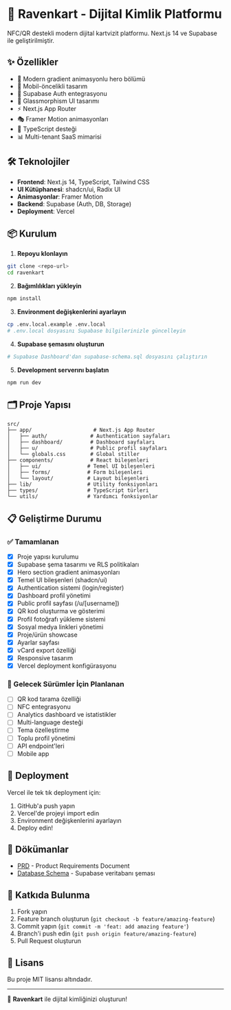 # 🚀 Ravenkart - Dijital Kimlik Platformu

NFC/QR destekli modern dijital kartvizit platformu. Next.js 14 ve Supabase ile geliştirilmiştir.

## ✨ Özellikler

- 🎨 Modern gradient animasyonlu hero bölümü
- 📱 Mobil-öncelikli tasarım
- 🔐 Supabase Auth entegrasyonu
- 💎 Glassmorphism UI tasarımı
- ⚡ Next.js App Router
- 🎭 Framer Motion animasyonları
- 🎯 TypeScript desteği
- 📊 Multi-tenant SaaS mimarisi

## 🛠️ Teknolojiler

- **Frontend**: Next.js 14, TypeScript, Tailwind CSS
- **UI Kütüphanesi**: shadcn/ui, Radix UI
- **Animasyonlar**: Framer Motion
- **Backend**: Supabase (Auth, DB, Storage)
- **Deployment**: Vercel

## 📦 Kurulum

1. **Repoyu klonlayın**
```bash
git clone <repo-url>
cd ravenkart
```

2. **Bağımlılıkları yükleyin**
```bash
npm install
```

3. **Environment değişkenlerini ayarlayın**
```bash
cp .env.local.example .env.local
# .env.local dosyasını Supabase bilgilerinizle güncelleyin
```

4. **Supabase şemasını oluşturun**
```bash
# Supabase Dashboard'dan supabase-schema.sql dosyasını çalıştırın
```

5. **Development serverını başlatın**
```bash
npm run dev
```

## 🗂️ Proje Yapısı

```
src/
├── app/                    # Next.js App Router
│   ├── auth/              # Authentication sayfaları
│   ├── dashboard/         # Dashboard sayfaları
│   ├── u/                 # Public profil sayfaları
│   └── globals.css        # Global stiller
├── components/            # React bileşenleri
│   ├── ui/               # Temel UI bileşenleri
│   ├── forms/            # Form bileşenleri
│   └── layout/           # Layout bileşenleri
├── lib/                  # Utility fonksiyonları
├── types/                # TypeScript türleri
└── utils/                # Yardımcı fonksiyonlar
```

## 📋 Geliştirme Durumu

### ✅ Tamamlanan
- [x] Proje yapısı kurulumu
- [x] Supabase şema tasarımı ve RLS politikaları
- [x] Hero section gradient animasyonları
- [x] Temel UI bileşenleri (shadcn/ui)
- [x] Authentication sistemi (login/register)
- [x] Dashboard profil yönetimi
- [x] Public profil sayfası (/u/[username])
- [x] QR kod oluşturma ve gösterimi
- [x] Profil fotoğrafı yükleme sistemi
- [x] Sosyal medya linkleri yönetimi
- [x] Proje/ürün showcase
- [x] Ayarlar sayfası
- [x] vCard export özelliği
- [x] Responsive tasarım
- [x] Vercel deployment konfigürasyonu

### 📅 Gelecek Sürümler İçin Planlanan
- [ ] QR kod tarama özelliği
- [ ] NFC entegrasyonu
- [ ] Analytics dashboard ve istatistikler
- [ ] Multi-language desteği
- [ ] Tema özelleştirme
- [ ] Toplu profil yönetimi
- [ ] API endpoint'leri
- [ ] Mobile app

## 🚀 Deployment

Vercel ile tek tık deployment için:

1. GitHub'a push yapın
2. Vercel'de projeyi import edin
3. Environment değişkenlerini ayarlayın
4. Deploy edin!

## 📖 Dökümanlar

- [PRD](./Ravenkart_PRD.md) - Product Requirements Document
- [Database Schema](./supabase-schema.sql) - Supabase veritabanı şeması

## 🤝 Katkıda Bulunma

1. Fork yapın
2. Feature branch oluşturun (`git checkout -b feature/amazing-feature`)
3. Commit yapın (`git commit -m 'feat: add amazing feature'`)
4. Branch'i push edin (`git push origin feature/amazing-feature`)
5. Pull Request oluşturun

## 📄 Lisans

Bu proje MIT lisansı altındadır.

---

💎 **Ravenkart** ile dijital kimliğinizi oluşturun!
